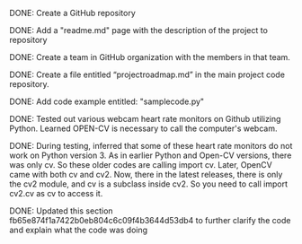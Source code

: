DONE: Create a GitHub repository

DONE: Add a "readme.md" page with the description of the project to repository

DONE: Create a team in GitHub organization with the members in that team.

DONE: Create a file entitled “projectroadmap.md” in the main project code repository.

DONE: Add code example entitled: "samplecode.py"

DONE: Tested out various webcam heart rate monitors on Github utilizing Python. Learned OPEN-CV is necessary to call the computer's webcam.

DONE: During testing, inferred that some of these heart rate monitors do not work on Python version 3. As in earlier Python and Open-CV versions, there was only cv. So these older codes are calling import cv. Later, OpenCV came with both cv and cv2. Now, there in the latest releases, there is only the cv2 module, and cv is a subclass inside cv2. So you need to call import cv2.cv as cv to access it.

DONE: Updated this section fb65e874f1a7422b0eb804c6c09f4b3644d53db4 to further clarify the code and explain what the code was doing
